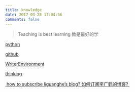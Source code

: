 ```yaml
---
title: knowledge
date: 2017-03-28 17:04:56
comments: false
---
```

> Teaching is best learning 教是最好的学

[python][1]

[github][2]

[WriterEnvironment][3]

[thinking][4]

[ how to subscribe liguanghe’s blog? 如何订阅李广鹤的博客? ][5]

[1]:	https://liguanghe.github.io/categories/python/
[2]:	https://liguanghe.github.io/categories/github/
[3]:	https://liguanghe.github.io/categories/WriterEnvironment/
[4]:	https://liguanghe.github.io/categories/thinking/
[5]:	https://liguanghe.github.io/2017/04/22/RSS/